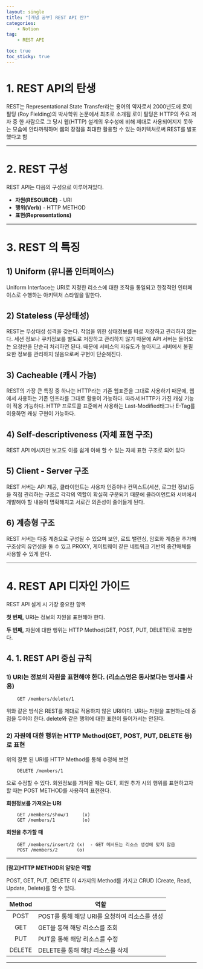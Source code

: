 ```yaml
---
layout: single
title: "[개념 공부] REST API 란?"
categories: 
    - Notion
tag:
    - REST API

toc: true
toc_sticky: true
---
```


# 1. REST API의 탄생

REST는 Representational State Transfer라는 용어의 약자로서 2000년도에 로이 필딩 (Roy Fielding)의 박사학위 논문에서 최초로 소개됨  로이 필딩은 HTTP의 주요 저자 중 한 사람으로 그 당시 웹(HTTP) 설계의 우수성에 비해 제대로 사용되어지지 못하는 모습에 안타까워하며 웹의 장점을 최대한 활용할 수 있는 아키텍처로써 REST를 발표했다고 함

---

# 2. REST 구성

REST API는 다음의 구성으로 이루어져있다.

- **자원(RESOURCE)** - URI
- **행위(Verb)** - HTTP METHOD
- **표현(Representations)**

---

# 3. REST 의 특징

## 1) Uniform (유니폼 인터페이스)

Uniform Interface는 URI로 지정한 리소스에 대한 조작을 통일되고 한정적인 인터페이스로 수행하는 아키텍처 스타일을 말한다.

## 2) Stateless (무상태성)

REST는 무상태성 성격을 갖는다. 작업을 위한 상태정보를 따로 저장하고 관리하지 않는다. 세션 정보나 쿠키정보를 별도로 저장하고 관리하지 않기 때문에 API 서버는 들어오는 요청만을 단순히 처리하면 된다. 때문에 서비스의 자유도가 높아지고 서버에서 불필요한 정보를 관리하지 않음으로써 구현이 단순해진다.

## 3) Cacheable (캐시 가능)

REST의 가장 큰 특징 중 하나는 HTTP라는 기존 웹표준을 그대로 사용하기 때문에, 웹에서 사용하는 기존 인프라를 그대로 활용이 가능하다. 따라서 HTTP가 가진 캐싱 기능이 적용 가능하다. HTTP 프로토콜 표준에서 사용하는 Last-Modified태그나 E-Tag를 이용하면 캐싱 구현이 가능하다.

## 4) Self-descriptiveness (자체 표현 구조)

REST API 메시지만 보고도 이를 쉽게 이해 할 수 있는 자체 표현 구조로 되어 있다

## 5) Client - Server 구조

REST 서버는 API 제공, 클라이언트는 사용자 인증이나 컨텍스트(세션, 로그인 정보)등을 직접 관리하는 구조로 각각의 역할이 확실히 구분되기 때문에 클라이언트와 서버에서 개발해야 할 내용이 명확해지고 서로간 의존성이 줄어들게 된다.

## 6) 계층형 구조

REST 서버는 다중 계층으로 구성될 수 있으며 보안, 로드 밸런싱, 암호화 계층을 추가해 구조상의 유연성을 둘 수 있고 PROXY, 게이트웨이 같은 네트워크 기반의 중간매체를 사용할 수 있게 한다.

---

# 4. REST API 디자인 가이드

REST API 설계 시 가장 중요한 항목

**첫 번째,** URI는 정보의 자원을 표현해야 한다.

**두 번째,** 자원에 대한 행위는 HTTP Method(GET, POST, PUT, DELETE)로 표현한다.

## 4. 1. REST API 중심 규칙

### 1) URI는 정보의 자원을 표현해야 한다. (리소스명은 동사보다는 명사를 사용)

```
    GET /members/delete/1
```

위와 같은 방식은 REST를 제대로 적용하지 않은 URI이다. URI는 자원을 표현하는데 중점을 두어야 한다. delete와 같은 행위에 대한 표현이 들어가서는 안된다.

### 2) 자원에 대한 행위는 HTTP Method(GET, POST, PUT, DELETE 등)로 표현

위의 잘못 된 URI를 HTTP Method를 통해 수정해 보면

```
    DELETE /members/1
```

으로 수정할 수 있다. 회원정보를 가져올 때는 GET, 회원 추가 시의 행위를 표현하고자 할 때는 POST METHOD를 사용하여 표현한다.

**회원정보를 가져오는 URI**

```
    GET /members/show/1     (x)
    GET /members/1          (o)

```

**회원을 추가할 때**

```
    GET /members/insert/2 (x)  - GET 메서드는 리소스 생성에 맞지 않음
    POST /members/2       (o)
```
---

**[참고]HTTP METHOD의 알맞은 역할**

POST, GET, PUT, DELETE 이 4가지의 Method를 가지고 CRUD (Create, Read, Update, Delete)를 할 수 있다.

|Method|역할|
|:-:|---|
|POST| POST를 통해 해당 URI를 요청하여 리소스를 생성|
|GET| GET을 통해 해당 리소스를 조회|
|PUT| PUT을 통해 해당 리소스를 수정|
|DELETE| DELETE를 통해 해당 리소스를 삭제|

---


